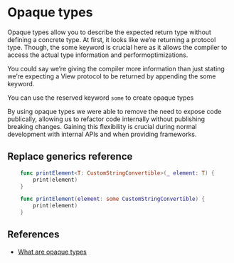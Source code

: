 # Opaque types
Opaque types allow you to describe the expected return type without defining a concrete type.
At first, it looks like we’re returning a protocol type. Though, the some keyword is crucial here as it allows the compiler to access the actual type information and performoptimizations.

You could say we’re giving the compiler more information than just stating we’re expecting a View protocol to be returned by appending the some keyword.

You can use the reserved keyword `some` to create opaque types

By using opaque types we were able to remove the need to expose code publically, allowing us to refactor code internally without publishing breaking changes.
 Gaining this flexibility is crucial during normal development with internal APIs and when providing frameworks.

## Replace generics reference
```swift
    func printElement<T: CustomStringConvertible>(_ element: T) {
        print(element)
    }

    func printElement(element: some CustomStringConvertible) {
        print(element)
    }
```

## References
- [What are opaque types](https://www.avanderlee.com/swift/some-opaque-types/)
